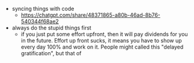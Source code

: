 - syncing things with code
	- https://chatgpt.com/share/48371865-a80b-46ad-8b76-540344f68ae2
- always do the stupid things first
	- if you just put some effort upfront, then it will pay dividends for you in the future. Effort up front sucks, it means you have to show up every day 100% and work on it. People might called this "delayed gratification", but that of